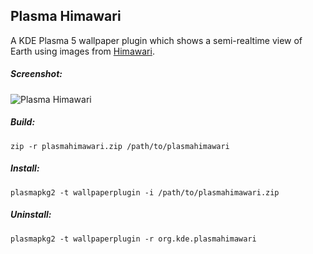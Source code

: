 ## Plasma Himawari

A KDE Plasma 5 wallpaper plugin which shows a semi-realtime view of Earth using images from [Himawari](http://himawari8.nict.go.jp/).


##### Screenshot:

![Plasma Himawari](http://i.cubeupload.com/UUq1aW.png)


##### Build:

    zip -r plasmahimawari.zip /path/to/plasmahimawari

##### Install:

    plasmapkg2 -t wallpaperplugin -i /path/to/plasmahimawari.zip

##### Uninstall:

    plasmapkg2 -t wallpaperplugin -r org.kde.plasmahimawari
